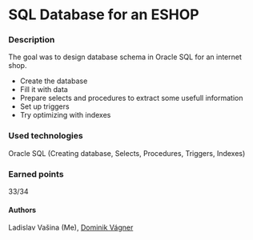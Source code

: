 # SQL Database for an ESHOP

### Description
The goal was to design database schema in Oracle SQL for an internet shop.
- Create the database
- Fill it with data
- Prepare selects and procedures to extract some usefull information
- Set up triggers
- Try optimizing with indexes

### Used technologies
Oracle SQL (Creating database, Selects, Procedures, Triggers, Indexes)

### Earned points
33/34

#### Authors
Ladislav Vašina (Me),
[Dominik Vágner](https://github.com/k3nd1k) 
